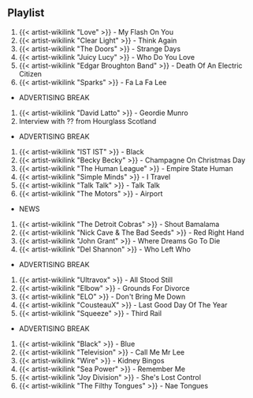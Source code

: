 ## Playlist

1. {{< artist-wikilink "Love" >}} - My Flash On You
2. {{< artist-wikilink "Clear Light" >}} - Think Again
3. {{< artist-wikilink "The Doors" >}} - Strange Days
4. {{< artist-wikilink "Juicy Lucy" >}} - Who Do You Love
5. {{< artist-wikilink "Edgar Broughton Band" >}} - Death Of An Electric Citizen
6. {{< artist-wikilink "Sparks" >}} - Fa La Fa Lee

- ADVERTISING BREAK

1. {{< artist-wikilink "David Latto" >}} - Geordie Munro
2. Interview with ?? from Hourglass Scotland

- ADVERTISING BREAK

1. {{< artist-wikilink "IST IST" >}} - Black
2. {{< artist-wikilink "Becky Becky" >}} - Champagne On Christmas Day
3. {{< artist-wikilink "The Human League" >}} - Empire State Human
4. {{< artist-wikilink "Simple Minds" >}} - I Travel
5. {{< artist-wikilink "Talk Talk" >}} - Talk Talk
6. {{< artist-wikilink "The Motors" >}} - Airport

- NEWS

1. {{< artist-wikilink "The Detroit Cobras" >}} - Shout Bamalama
2. {{< artist-wikilink "Nick Cave & The Bad Seeds" >}} - Red Right Hand
3. {{< artist-wikilink "John Grant" >}} - Where Dreams Go To Die
4. {{< artist-wikilink "Del Shannon" >}} - Who Left Who

- ADVERTISING BREAK

1. {{< artist-wikilink "Ultravox" >}} - All Stood Still
2. {{< artist-wikilink "Elbow" >}} - Grounds For Divorce
3. {{< artist-wikilink "ELO" >}} - Don't Bring Me Down
4. {{< artist-wikilink "CousteauX" >}} - Last Good Day Of The Year
5. {{< artist-wikilink "Squeeze" >}} - Third Rail

- ADVERTISING BREAK

1. {{< artist-wikilink "Black" >}} - Blue
2. {{< artist-wikilink "Television" >}} - Call Me Mr Lee
3. {{< artist-wikilink "Wire" >}} - Kidney Bingos
4. {{< artist-wikilink "Sea Power" >}} - Remember Me
5. {{< artist-wikilink "Joy Division" >}} - She's Lost Control
6. {{< artist-wikilink "The Filthy Tongues" >}} - Nae Tongues
